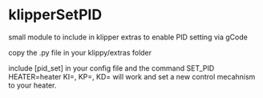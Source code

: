 # klipperSetPID
small module to include in klipper extras to enable PID setting via gCode

copy the .py file in your klippy/extras folder

include [pid_set] in your config file and the command
SET_PID HEATER=heater KI=, KP=, KD= will work and set a new control mecahnism to your heater.
